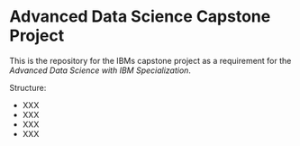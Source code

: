 # Advanced Data Science Capstone Project
This is the repository for the IBMs capstone project as a requirement for the _Advanced Data Science with IBM Specialization_.

Structure:
- XXX
- XXX
- XXX
- XXX
